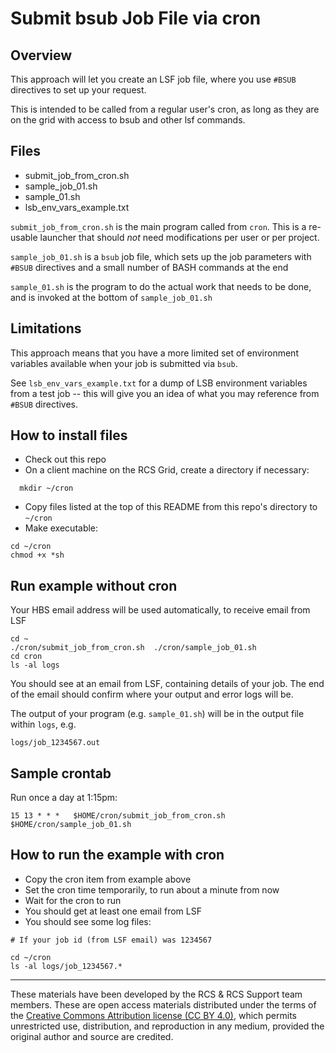 # Submit bsub Job File via cron

## Overview

This approach will let you create an LSF job file, where you use `#BSUB` directives to set up your request.

This is intended to be called from a regular user's cron, as long as they are on the grid with access to bsub and other lsf commands.


## Files

* submit_job_from_cron.sh
* sample_job_01.sh
* sample_01.sh 
* lsb_env_vars_example.txt

`submit_job_from_cron.sh` is the main program called from `cron`. This is a re-usable launcher that should *not* need modifications per user or per project.

`sample_job_01.sh` is a `bsub` job file, which sets up the job parameters with `#BSUB` directives and a small number of BASH commands at the end

`sample_01.sh` is the program to do the actual work that needs to be done, and is invoked at the bottom of `sample_job_01.sh`


## Limitations

This approach means that you have a more limited set of environment variables available when your job is submitted via `bsub`.

See `lsb_env_vars_example.txt` for a dump of LSB environment variables from a test job -- this will give you an idea of what you may reference from `#BSUB` directives.


## How to install files

* Check out this repo
* On a client machine on the RCS Grid, create a directory if necessary:

```
  mkdir ~/cron
```

* Copy files listed at the top of this README from this repo's directory to `~/cron`
* Make executable:  

```
cd ~/cron
chmod +x *sh
```

## Run example without cron

Your HBS email address will be used automatically, to receive email from LSF

```
cd ~
./cron/submit_job_from_cron.sh  ./cron/sample_job_01.sh
cd cron
ls -al logs
```

You should see at an email from LSF, containing details of your job. The end of the email should confirm where your output and error logs will be.

The output of your program (e.g. `sample_01.sh`) will be in the output file within `logs`, e.g.

`logs/job_1234567.out`



## Sample crontab

Run once a day at 1:15pm:

```
15 13 * * *   $HOME/cron/submit_job_from_cron.sh  $HOME/cron/sample_job_01.sh
```

## How to run the example with cron

* Copy the cron item from example above
* Set the cron time temporarily, to run about a minute from now
* Wait for the cron to run
* You should get at least one email from LSF
* You should see some log files:

```
# If your job id (from LSF email) was 1234567

cd ~/cron
ls -al logs/job_1234567.*
```


---

These materials have been developed by the RCS & RCS Support team members. These 
are open access materials distributed under the terms of the 
[Creative Commons Attribution license (CC BY 4.0)](https://creativecommons.org/licenses/by/4.0/),
which permits unrestricted use, distribution, and reproduction in any medium, provided 
the original author and source are credited.
